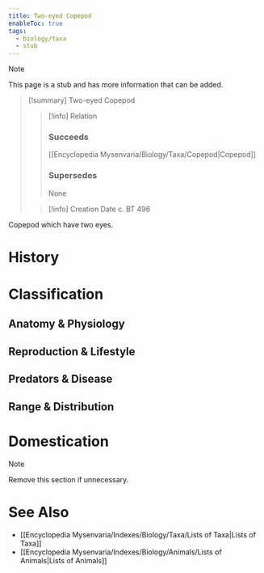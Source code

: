 ```yaml
---
title: Two-eyed Copepod
enableToc: true
tags:
  - biology/taxa
  - stub
---
```


> [!note]
> This page is a stub and has more information that can be added.

> [!summary] Two-eyed Copepod
> > [!info] Relation
> > ### Succeeds
> > [[Encyclopedia Mysenvaria/Biology/Taxa/Copepod|Copepod]]
> > ### Supersedes
> > None
>
> > [!info] Creation Date
> > c. BT 496

Copepod which have two eyes.
# History

# Classification
## Anatomy & Physiology

## Reproduction & Lifestyle

## Predators & Disease

## Range & Distribution

# Domestication

> [!note]
> Remove this section if unnecessary.
# See Also
- [[Encyclopedia Mysenvaria/Indexes/Biology/Taxa/Lists of Taxa|Lists of Taxa]]
- [[Encyclopedia Mysenvaria/Indexes/Biology/Animals/Lists of Animals|Lists of Animals]]